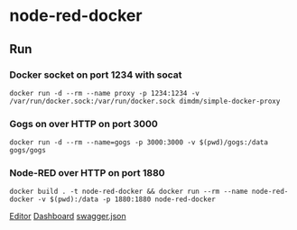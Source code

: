 # node-red-docker

## Run

### Docker socket on port 1234 with socat
`docker run -d --rm --name proxy -p 1234:1234 -v /var/run/docker.sock:/var/run/docker.sock dimdm/simple-docker-proxy`

### Gogs on over HTTP on port 3000
`docker run -d --rm --name=gogs -p 3000:3000 -v $(pwd)/gogs:/data gogs/gogs`

### Node-RED over HTTP on port 1880
`docker build . -t node-red-docker && docker run --rm --name node-red-docker -v $(pwd):/data -p 1880:1880 node-red-docker`

[Editor](http://localhost:1880/edit)
[Dashboard](http://localhost:1880/dashboard)
[swagger.json](http://localhost:1880/dashboard)
